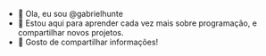 - 👋 Ola, eu sou @gabrielhunte
- 👀 Estou aqui para aprender cada vez mais sobre programação, e compartilhar novos projetos.
- 💞️ Gosto de compartilhar informações! 


<!---
gabrielhunte/gabrielhunte is a ✨ special ✨ repository because its `README.md` (this file) appears on your GitHub profile.
You can click the Preview link to take a look at your changes.
--->
